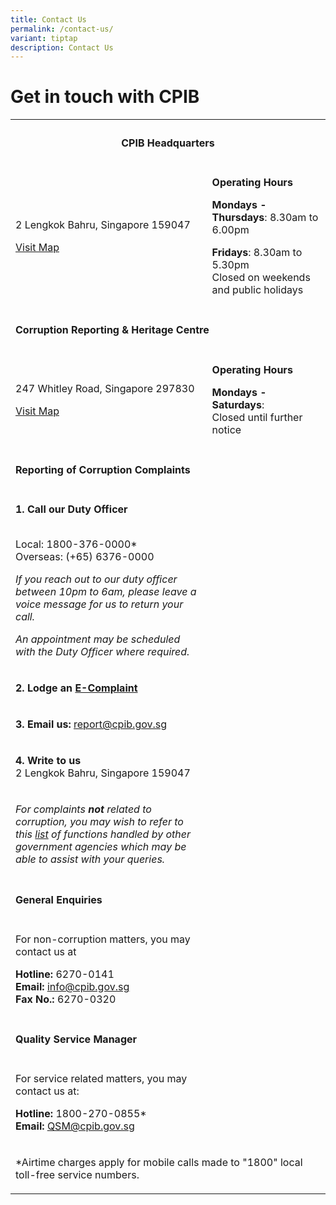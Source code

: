 ```yaml
---
title: Contact Us
permalink: /contact-us/
variant: tiptap
description: Contact Us
---
```

<h1><strong>Get in touch with CPIB</strong></h1>
<table style="minWidth: 50px">
<colgroup>
<col>
<col>
</colgroup>
<tbody>
<tr>
<th rowspan="1" colspan="2">
<h4><strong>CPIB Headquarters</strong></h4>
</th>
</tr>
<tr>
<td rowspan="1" colspan="1">
<p>2 Lengkok Bahru, Singapore 159047</p>
<p></p>
<p><a href="https://www.google.com/maps/place/2+Lengkok+Bahru,+Singapore+159047/@1.2863996,103.8079301,17z/data=!3m1!4b1!4m6!3m5!1s0x31da1bd27ba3bf4f:0x2f0eb305800c2b41!8m2!3d1.2863996!4d103.810505!16s%2Fg%2F11b8v6_7yk?entry=ttu" rel="noopener noreferrer nofollow" target="_blank">Visit Map</a>
</p>
</td>
<td rowspan="1" colspan="1">
<p><strong>Operating Hours</strong>
</p>
<p></p>
<p><strong>Mondays - Thursdays</strong>:&nbsp;8.30am to 6.00pm</p>
<p><strong>Fridays</strong>:&nbsp;8.30am to 5.30pm
<br>Closed on weekends and public holidays</p>
</td>
</tr>
<tr>
<td rowspan="1" colspan="2">
<h4><strong>Corruption Reporting &amp; Heritage Centre</strong></h4>
</td>
</tr>
<tr>
<td rowspan="1" colspan="1">
<p>247 Whitley Road, Singapore 297830</p>
<p></p>
<p><a href="https://www.google.com/maps/place/247+Whitley+Rd,+Singapore+297830/@1.3230371,103.8241004,17z/data=!3m1!4b1!4m6!3m5!1s0x31da19febd35b811:0xbe865b829f1a0fa0!8m2!3d1.3230371!4d103.8266753!16s%2Fg%2F11h1hwkc5l?entry=ttu" rel="noopener noreferrer nofollow" target="_blank">Visit Map</a>
</p>
</td>
<td rowspan="1" colspan="1">
<p><strong>Operating Hours</strong>
</p>
<p></p>
<p><strong>Mondays - Saturdays</strong>:&nbsp;
<br>Closed until further notice</p>
</td>
</tr>
<tr>
<td rowspan="1" colspan="2">
<h4><strong>Reporting of Corruption Complaints</strong></h4>
</td>
</tr>
<tr>
<td rowspan="1" colspan="1">
<p><strong>1. Call our Duty Officer</strong>
</p>
<p>
<br>Local: 1800-376-0000*
<br>Overseas: (+65) 6376-0000</p>
<p></p>
<p><em>If you reach out to our duty officer between 10pm to 6am, please leave a voice message for us to return your call.</em>
</p>
<p></p>
<p><em>An appointment may be scheduled with the Duty Officer where required.</em>
</p>
</td>
<td rowspan="1" colspan="1">
<p></p>
</td>
</tr>
<tr>
<td rowspan="1" colspan="1">
<p><strong>2. Lodge an <a href="/e-services/e-complaint-for-corrupt-conduct/" rel="noopener noreferrer nofollow" target="_blank">E-Complaint</a></strong>
</p>
</td>
<td rowspan="1" colspan="1">
<p></p>
</td>
</tr>
<tr>
<td rowspan="1" colspan="1">
<p><strong>3. Email us: </strong><a href="mailto:report@cpib.gov.sg" rel="noopener noreferrer nofollow" target="_blank"><u>report@cpib.gov.sg</u></a>
</p>
</td>
<td rowspan="1" colspan="1">
<p></p>
</td>
</tr>
<tr>
<td rowspan="1" colspan="1">
<p><strong>4. Write to us</strong> 
<br>2 Lengkok Bahru, Singapore 159047</p>
</td>
<td rowspan="1" colspan="1">
<p></p>
</td>
</tr>
<tr>
<td rowspan="1" colspan="1">
<p><em>For complaints </em><strong><em>not</em></strong><em> related to corruption, you may wish to refer to this <a href="/files/cases%20under%20public%20agencies%20(cpib).pdf" rel="noopener noreferrer nofollow" target="_blank">list</a> of functions handled by other government agencies which may be able to assist with your queries.</em>
</p>
</td>
<td rowspan="1" colspan="1">
<p></p>
</td>
</tr>
<tr>
<td rowspan="1" colspan="2">
<h4><strong>General Enquiries</strong></h4>
</td>
</tr>
<tr>
<td rowspan="1" colspan="1">
<p>For non-corruption matters, you may contact us at
<br>
</p>
<p><strong>Hotline:</strong> 6270-0141
<br><strong>Email: </strong><a href="mailto:info@cpib.gov.sg" rel="noopener noreferrer nofollow" target="_blank"><u>info@cpib.gov.sg<br></u></a><strong>Fax No.:</strong> 6270-0320</p>
</td>
<td rowspan="1" colspan="1">
<p></p>
</td>
</tr>
<tr>
<td rowspan="1" colspan="2">
<h4><strong>Quality Service Manager</strong></h4>
</td>
</tr>
<tr>
<td rowspan="1" colspan="1">
<p>For service related matters, you may contact us at:</p>
<p></p>
<p><strong>Hotline:</strong> 1800-270-0855*
<br><strong>Email: </strong><a href="mailto:QSM@cpib.gov.sg" rel="noopener noreferrer nofollow" target="_blank"><u>QSM@cpib.gov.sg</u></a>
</p>
</td>
<td rowspan="1" colspan="1">
<p></p>
</td>
</tr>
<tr>
<td rowspan="1" colspan="2">
<p>*Airtime charges apply for mobile calls made to "1800" local toll-free
service numbers.</p>
</td>
</tr>
</tbody>
</table>
<p></p>